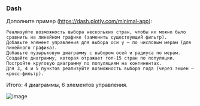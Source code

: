 ### Dash 

Дополните пример (https://dash.plotly.com/minimal-app):

    Реализуйте возможность выбора нескольких стран, чтобы их можно было сравнить на линейном графике (заменить существующий фильтр).
    Добавьте элемент управления для выбора оси y – по числовым мерам (для линейного графика).
    Добавьте пузырьковую диаграмму с выбором осей и радиуса по мерам.
    Создайте диаграмму, которая отражает топ-15 стран по популяции.
    Постройте круговую диаграмму по популяциям на континентах.
    Для 3, 4 и 5 пунктов реализуйте возможность выбора года (через экшен – кросс-фильтр).

Итого: 4 диаграммы, 6 элементов управления.

![image](https://github.com/mrglaster/dash-project/assets/50916604/a06ee949-6cc9-45c1-845a-043c7e97accf)

